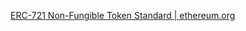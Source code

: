 
[ERC-721 Non-Fungible Token Standard | ethereum.org](https://ethereum.org/en/developers/docs/standards/tokens/erc-721/)

